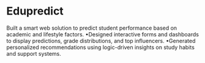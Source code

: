 # Edupredict
Built a smart web solution to predict student performance based on academic and lifestyle factors. •Designed interactive forms and dashboards to display predictions, grade distributions, and top influencers. •Generated personalized recommendations using logic-driven insights on study habits and support systems.

